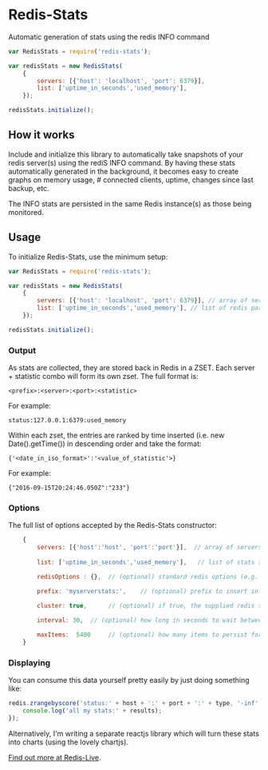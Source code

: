 # Redis-Stats
Automatic generation of stats using the redis INFO command

```javascript
var RedisStats = require('redis-stats');

var redisStats = new RedisStats(
    {
        servers: [{'host': 'localhost', 'port': 6379}],
        list: ['uptime_in_seconds','used_memory'],
    });

redisStats.initialize();
```

## How it works
Include and initialize this library to automatically take snapshots of your redis server(s) using the rediS INFO command. By having these stats automatically generated in the background, it becomes easy to create graphs on memory usage, # connected clients, uptime, changes since last backup, etc. 

The INFO stats are persisted in the same Redis instance(s) as those being monitored. 

## Usage
To initialize Redis-Stats, use the minimum setup:

```javascript
var RedisStats = require('redis-stats');

var redisStats = new RedisStats(
    {
        servers: [{'host': 'localhost', 'port': 6379}], // array of servers
        list: ['uptime_in_seconds','used_memory'], // list of redis parameters to monitor - full list is here http://redis.io/commands/INFO
    });

redisStats.initialize();
```

### Output
As stats are collected, they are stored back in Redis in a ZSET. Each server + statistic combo will form its own zset. The full format is:

```
<prefix>:<server>:<port>:<statistic>
```

For example:

```
status:127.0.0.1:6379:used_memory 
```

Within each zset, the entries are ranked by time inserted (i.e. new Date().getTime()) in descending order and take the format:

```
{'<date_in_iso_format>':'<value_of_statistic'>}
```

For example:

```
{"2016-09-15T20:24:46.050Z":"233"}
``` 

### Options
The full list of options accepted by the Redis-Stats constructor:

```js
    {
        servers: [{'host':'host', 'port':'port'}],  // array of servers to be monitored
        
        list: ['uptime_in_seconds','used_memory'],   // list of stats to monitor - full list is here http://redis.io/commands/INFO

        redisOptions : {},  // (optional) standard redis options (e.g. 'password')

        prefix: 'myserverstats:',    // (optional) prefix to insert in front of keys in redis for any persisted stats 

        cluster: true,      // (optional) if true, the supplied redis servers will be treated as a cluster. If false (default), they'll be treated as independent servers      
        
        interval: 30,  // (optional) how long in seconds to wait between each redis INFO command (default is 60)

        maxItems:  5400     // (optional) how many items to persist for each server:stat combo (default is 10800 which is 7 days worth of stats at 1 minute intervals)
    }
```

### Displaying
You can consume this data yourself pretty easily by just doing something like:

```javascript
redis.zrangebyscore('status:' + host + ':' + port + ':' + type, '-inf', '+inf', (err, results) => {
    console.log('all my stats:' + results);
});                
```

Alternatively, I'm writing a separate reactjs library which will turn these stats into charts (using the lovely chartjs).

[Find out more at Redis-Live](https://www.npmjs.com/package/redis-live). 
